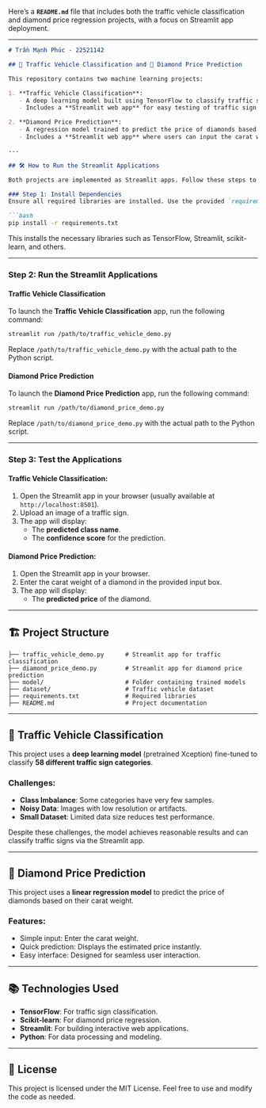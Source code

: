 Here’s a **`README.md`** file that includes both the traffic vehicle classification and diamond price regression projects, with a focus on Streamlit app deployment.

---

```markdown
# Trần Mạnh Phúc - 22521142

## 🚦 Traffic Vehicle Classification and 💎 Diamond Price Prediction

This repository contains two machine learning projects:

1. **Traffic Vehicle Classification**:
   - A deep learning model built using TensorFlow to classify traffic signs into **58 different categories**.
   - Includes a **Streamlit web app** for easy testing of traffic sign classification.

2. **Diamond Price Prediction**:
   - A regression model trained to predict the price of diamonds based on their carat weight.
   - Includes a **Streamlit web app** where users can input the carat weight of a diamond and get an estimated price.

---

## 🛠️ How to Run the Streamlit Applications

Both projects are implemented as Streamlit apps. Follow these steps to set up and run the apps:

### Step 1: Install Dependencies
Ensure all required libraries are installed. Use the provided `requirements.txt`:

```bash
pip install -r requirements.txt
```

This installs the necessary libraries such as TensorFlow, Streamlit, scikit-learn, and others.

---

### Step 2: Run the Streamlit Applications

#### Traffic Vehicle Classification

To launch the **Traffic Vehicle Classification** app, run the following command:

```bash
streamlit run /path/to/traffic_vehicle_demo.py
```

Replace `/path/to/traffic_vehicle_demo.py` with the actual path to the Python script.

#### Diamond Price Prediction

To launch the **Diamond Price Prediction** app, run the following command:

```bash
streamlit run /path/to/diamond_price_demo.py
```

Replace `/path/to/diamond_price_demo.py` with the actual path to the Python script.

---

### Step 3: Test the Applications

#### Traffic Vehicle Classification:
1. Open the Streamlit app in your browser (usually available at `http://localhost:8501`).
2. Upload an image of a traffic sign.
3. The app will display:
   - The **predicted class name**.
   - The **confidence score** for the prediction.

#### Diamond Price Prediction:
1. Open the Streamlit app in your browser.
2. Enter the carat weight of a diamond in the provided input box.
3. The app will display:
   - The **predicted price** of the diamond.

---

## 🏗️ Project Structure

```
├── traffic_vehicle_demo.py      # Streamlit app for traffic classification
├── diamond_price_demo.py        # Streamlit app for diamond price prediction
├── model/                       # Folder containing trained models
├── dataset/                     # Traffic vehicle dataset
├── requirements.txt             # Required libraries
├── README.md                    # Project documentation
```

---

## 🚦 Traffic Vehicle Classification

This project uses a **deep learning model** (pretrained Xception) fine-tuned to classify **58 different traffic sign categories**. 

### Challenges:
- **Class Imbalance**: Some categories have very few samples.
- **Noisy Data**: Images with low resolution or artifacts.
- **Small Dataset**: Limited data size reduces test performance.

Despite these challenges, the model achieves reasonable results and can classify traffic signs via the Streamlit app.

---

## 💎 Diamond Price Prediction

This project uses a **linear regression model** to predict the price of diamonds based on their carat weight.

### Features:
- Simple input: Enter the carat weight.
- Quick prediction: Displays the estimated price instantly.
- Easy interface: Designed for seamless user interaction.

---

## 📚 Technologies Used

- **TensorFlow**: For traffic sign classification.
- **Scikit-learn**: For diamond price regression.
- **Streamlit**: For building interactive web applications.
- **Python**: For data processing and modeling.

---

## 📜 License

This project is licensed under the MIT License. Feel free to use and modify the code as needed.

